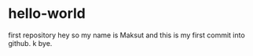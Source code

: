# hello-world
first repository
hey so my name is Maksut and this is my first commit into github. k bye.
